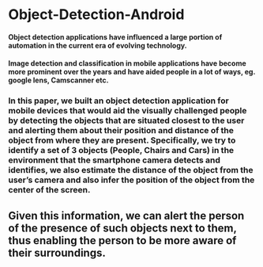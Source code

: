 # Object-Detection-Android

   #### Object detection applications have influenced a large portion of automation in the current era of evolving technology.
 
   #### Image detection and classification in mobile applications have become more prominent over the years and have aided people in a lot of ways, eg. google lens, Camscanner etc.
  
   ### In this paper, we built an object detection application for mobile devices that would aid the visually challenged people by detecting the objects that are situated closest to the user and alerting them about their position and distance of the object from where they are present. Specifically, we try to identify a set of 3 objects (People, Chairs and Cars) in the environment that the smartphone camera detects and identifies, we also estimate the distance of the object from the user’s camera and also infer the position of the object from the center of the screen. 
   
   
   ## Given this information, we can alert the person of the presence of such objects next to them, thus enabling the person to be more aware of their surroundings.
